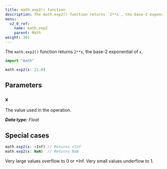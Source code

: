 ```yaml
---
title: math.exp2() function
description: The math.exp2() function returns `2**x`, the base-2 exponential of `x`.
menu:
  v2_0_ref:
    name: math.exp2
    parent: Math
weight: 301
---
```


The `math.exp2()` function returns `2**x`, the base-2 exponential of `x`.

```js
import "math"

math.exp2(x: 21.0)
```

## Parameters

### x
The value used in the operation.

_**Data type:** Float_

## Special cases
```js
math.exp2(x: +Inf) // Returns +Inf
math.exp2(x: NaN)  // Returns NaN
```

Very large values overflow to 0 or +Inf. Very small values underflow to 1.
